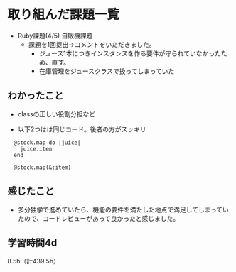 # 取り組んだ課題一覧
- Ruby課題(4/5) 自販機課題
  - 課題を1回提出→コメントをいただきました。
    - ジュース1本につきインスタンスを作る要件が守られていなかったため、直す。
    - 在庫管理をジュースクラスで扱ってしまっていた

## わかったこと
- classの正しい役割分担など

- 以下2つはは同じコード。後者の方がスッキリ
```
  @stock.map do |juice|
    juice.item
  end
```

```
  @stock.map(&:item)
```

## 感じたこと
- 多分独学で進めていたら、機能の要件を満たした地点で満足してしまっていたので、コードレビューがあって良かったと感じました。
  
## 学習時間4d
8.5h（計439.5h）
